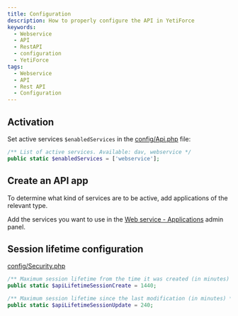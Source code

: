 ```yaml
---
title: Configuration
description: How to properly configure the API in YetiForce
keywords:
  - Webservice
  - API
  - RestAPI
  - configuration
  - YetiForce
tags:
  - Webservice
  - API
  - Rest API
  - Configuration
---
```


## Activation

Set active services `$enabledServices` in the [config/Api.php](https://doc.yetiforce.com/code/classes/Config-Api.html#property_enabledServices) file:

```php
/** List of active services. Available: dav, webservice */
public static $enabledServices = ['webservice'];
```

## Create an API app

To determine what kind of services are to be active, add applications of the relevant type.

Add the services you want to use in the [Web service - Applications](/6.5.0/administrator-guides/integration/webservice-apps/) admin panel.

## Session lifetime configuration

[config/Security.php](https://doc.yetiforce.com/code/classes/Config-Security.html#property_apiLifetimeSessionCreate)

```php
/** Maximum session lifetime from the time it was created (in minutes) */
public static $apiLifetimeSessionCreate = 1440;

/** Maximum session lifetime since the last modification (in minutes) */
public static $apiLifetimeSessionUpdate = 240;
```
